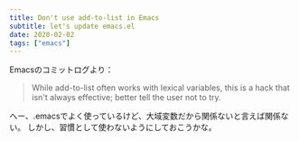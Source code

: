 ```yaml
---
title: Don't use add-to-list in Emacs
subtitle: let's update emacs.el
date: 2020-02-02
tags: ["emacs"]
---
```

Emacsのコミットログより：

> While add-to-list often works with lexical variables, this is a hack that isn't always effective; better tell the user not to try.

へー、.emacsでよく使っているけど、大域変数だから関係ないと言えば関係ない。
しかし、習慣として使わないようにしておこうかな。
